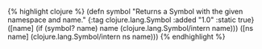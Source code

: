 {% highlight clojure %}
(defn symbol
  "Returns a Symbol with the given namespace and name."
  {:tag clojure.lang.Symbol
   :added "1.0"
   :static true}
  ([name] (if (symbol? name) name (clojure.lang.Symbol/intern name)))
  ([ns name] (clojure.lang.Symbol/intern ns name)))
{% endhighlight %}
